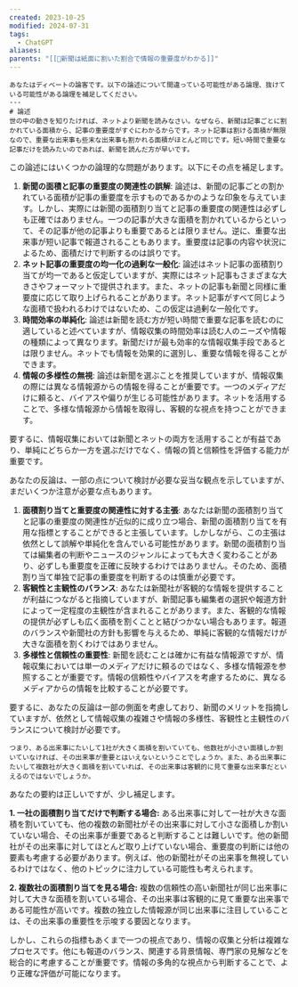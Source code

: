 ```yaml
---
created: 2023-10-25
modified: 2024-07-31
tags:
  - ChatGPT
aliases: 
parents: "[[💭新聞は紙面に割いた割合で情報の重要度がわかる]]"
---
```

```
あなたはディベートの論客です。以下の論述について間違っている可能性がある論理、抜けている可能性がある論理を補足してください。
--- 
# 論述
世の中の動きを知りたければ、ネットより新聞を読みなさい。なぜなら、新聞は記事ごとに割かれている面積から、記事の重要度がすぐにわかるからです。ネット記事は割ける面積が無限なので、重要な出来事も些末な出来事も割かれる面積がほとんど同じです。短い時間で重要な記事だけを読みたいのであれば、新聞を読んだ方が早いです。
```

この論述にはいくつかの論理的な問題があります。以下にその点を補足します。

1. **新聞の面積と記事の重要度の関連性の誤解**: 論述は、新聞の記事ごとの割かれている面積が記事の重要度を示すものであるかのような印象を与えています。しかし、実際には新聞の面積割り当てと記事の重要度の関連性は必ずしも正確ではありません。一つの記事が大きな面積を割かれているからといって、その記事が他の記事よりも重要であるとは限りません。逆に、重要な出来事が短い記事で報道されることもあります。重要度は記事の内容や状況によるため、面積だけで判断するのは誤りです。
2. **ネット記事の重要度の均一化の過剰な一般化**: 論述はネット記事の面積割り当てが均一であると仮定していますが、実際にはネット記事もさまざまな大きさやフォーマットで提供されます。また、ネットの記事も新聞と同様に重要度に応じて取り上げられることがあります。ネット記事がすべて同じような面積で扱われるわけではないため、この仮定は過剰な一般化です。
3. **時間効率の単純化**: 論述は新聞を読む方が短い時間で重要な記事を読むのに適していると述べていますが、情報収集の時間効率は読む人のニーズや情報の種類によって異なります。新聞だけが最も効率的な情報収集手段であるとは限りません。ネットでも情報を効果的に選別し、重要な情報を得ることができます。
4. **情報の多様性の無視**: 論述は新聞を選ぶことを推奨していますが、情報収集の際には異なる情報源からの情報を得ることが重要です。一つのメディアだけに頼ると、バイアスや偏りが生じる可能性があります。ネットを活用することで、多様な情報源から情報を取得し、客観的な視点を持つことができます。

要するに、情報収集においては新聞とネットの両方を活用することが有益であり、単純にどちらか一方を選ぶだけでなく、情報の質と信頼性を評価する能力が重要です。

あなたの反論は、一部の点について検討が必要な妥当な観点を示していますが、まだいくつか注意が必要な点もあります。
1. **面積割り当てと重要度の関連性に対する主張**: あなたは新聞の面積割り当てと記事の重要度の関連性が近似的に成り立つ場合、新聞の面積割り当てを有用な指標とすることができると主張しています。しかしながら、この主張は依然として誤解や単純化を含んでいる可能性があります。新聞の面積割り当ては編集者の判断やニュースのジャンルによっても大きく変わることがあり、必ずしも重要度を正確に反映するわけではありません。そのため、面積割り当て単独で記事の重要度を判断するのは慎重が必要です。
2. **客観性と主観性のバランス**: あなたは新聞社が客観的な情報を提供することが利益につながると指摘していますが、新聞記事も編集者の選択や報道方針によって一定程度の主観性が含まれることがあります。また、客観的な情報の提供が必ずしも広く面積を割くことと結びつかない場合もあります。報道のバランスや新聞社の方針も影響を与えるため、単純に客観的な情報だけが大きな面積を割くわけではありません。
3. **多様性と信頼性の重要性**: 新聞を読むことは確かに有益な情報源ですが、情報収集においては単一のメディアだけに頼るのではなく、多様な情報源を参照することが重要です。情報の信頼性やバイアスを考慮するために、異なるメディアからの情報を比較することが必要です。

要するに、あなたの反論は一部の側面を考慮しており、新聞のメリットを指摘していますが、依然として情報収集の複雑さや情報の多様性、客観性と主観性のバランスについて検討が必要です。

```
つまり、ある出来事にたいして1社が大きく面積を割いていても、他数社が小さい面積しか割いていなければ、その出来事が重要とはいえないということでしょうか。また、ある出来事にたいして複数社が大きく面積を割いていれば、その出来事は客観的に見て重要な出来事だといえるのではないでしょうか。
```

あなたの要約は正しいですが、少し補足します。

**1. 一社の面積割り当てだけで判断する場合:**
ある出来事に対して一社が大きな面積を割いていても、他の複数の新聞社がその出来事に対して小さな面積しか割いていない場合、その出来事が重要であると判断することは難しいです。他の新聞社がその出来事に対してほとんど取り上げていない場合、重要度の判断には他の要素も考慮する必要があります。例えば、他の新聞社がその出来事を無視しているわけではなく、他のトピックに注力している可能性も考えられます。

**2. 複数社の面積割り当てを見る場合:**
複数の信頼性の高い新聞社が同じ出来事に対して大きな面積を割いている場合、その出来事は客観的に見て重要な出来事である可能性が高いです。複数の独立した情報源が同じ出来事に注目していることは、その出来事の重要性を示唆する要因となります。

しかし、これらの指標もあくまで一つの視点であり、情報の収集と分析は複雑なプロセスです。他にも報道のバランス、関連する背景情報、専門家の見解などを総合的に考慮することが重要です。情報の多角的な視点から判断することで、より正確な評価が可能になります。
